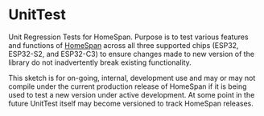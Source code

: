 # UnitTest
Unit Regression Tests for HomeSpan.  Purpose is to test various features and functions of [HomeSpan](https://github.com/HomeSpan/HomeSpan) across all three supported chips (ESP32, ESP32-S2, and ESP32-C3) to ensure changes made to new version of the library do not inadvertently break existing functionality.

This sketch is for on-going, internal, development use and may or may not compile under the current production release of HomeSpan if it is being used to test a new version under active development.  At some point in the future UnitTest itself may become versioned to track HomeSpan releases.
